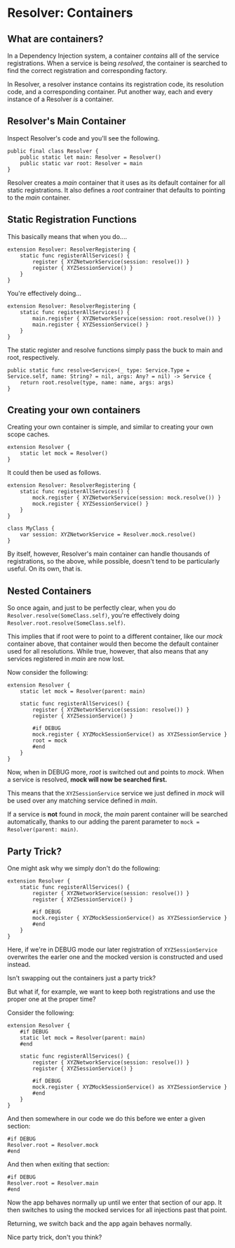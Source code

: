 #  Resolver: Containers

## What are containers?

In a Dependency Injection system, a container *contains* alll of the service registrations. When a service is being *resolved*, the container is searched to find the correct registration and corresponding factory.

In Resolver, a resolver instance contains its registration code, its resolution code, and a corresponding container. Put another way, each and every instance of a Resolver *is* a container.

## Resolver's Main Container

Inspect Resolver's code and you'll see the following.

```
public final class Resolver {
    public static let main: Resolver = Resolver()
    public static var root: Resolver = main
}
```

Resolver creates a *main* container that it uses as its default container for all static registrations. It also defines a *root* contrainer that defaults to pointing to the *main* container.

## Static Registration Functions

This basically means that when you do....

```
extension Resolver: ResolverRegistering {
    static func registerAllServices() {
        register { XYZNetworkService(session: resolve()) }
        register { XYZSessionService() }
    }
}
```

You're effectively doing...

```
extension Resolver: ResolverRegistering {
    static func registerAllServices() {
        main.register { XYZNetworkService(session: root.resolve()) }
        main.register { XYZSessionService() }
    }
}
```

The static register and resolve functions simply pass the buck to main and root, respectively.

```
public static func resolve<Service>(_ type: Service.Type = Service.self, name: String? = nil, args: Any? = nil) -> Service {
    return root.resolve(type, name: name, args: args)
}
```

## Creating your own containers

Creating your own container is simple, and similar to creating your own scope caches.

```
extension Resolver {
    static let mock = Resolver()
}
```

It could then be used as follows.

```
extension Resolver: ResolverRegistering {
    static func registerAllServices() {
        mock.register { XYZNetworkService(session: mock.resolve()) }
        mock.register { XYZSessionService() }
    }
}

class MyClass {
    var session: XYZNetworkService = Resolver.mock.resolve()
}
```

By itself, however, Resolver's main container can handle thousands of registrations, so the above, while possible, doesn't tend to be particularly useful. On its own, that is.

## Nested Containers

So once again, and just to be perfectly clear, when you do `Resolver.resolve(SomeClass.self)`,  you're effectively doing `Resolver.root.resolve(SomeClass.self)`.

This implies that if root were to point to a different container, like our *mock* container above, that container would then become the default container used for all resolutions. While true, however, that also means that any services registered in *main* are now lost.

Now consider the following:

```
extension Resolver {
    static let mock = Resolver(parent: main)

    static func registerAllServices() {
        register { XYZNetworkService(session: resolve()) }
        register { XYZSessionService() }
        
        #if DEBUG
        mock.register { XYZMockSessionService() as XYZSessionService }
        root = mock
        #end
    }
}
```

Now, when in DEBUG more, *root* is switched out and points to *mock*. When a service is resolved, **mock will now be searched first.**

This means that the `XYZSessionService` service we just defined in *mock* will be used over any matching service defined in *main*.  

If a service is **not** found in *mock*,  the *main* parent container will be searched automatically, thanks to our adding the parent parameter to `mock = Resolver(parent: main)`.

## Party Trick?

One might ask why we simply don't do the following:

```
extension Resolver {
    static func registerAllServices() {
        register { XYZNetworkService(session: resolve()) }
        register { XYZSessionService() }

        #if DEBUG
        mock.register { XYZMockSessionService() as XYZSessionService }
        #end
    }
}
```

Here, if we're in DEBUG mode our later registration of `XYZSessionService` overwrites the earler one and the mocked version is constructed and used instead.

Isn't swapping out the containers just a party trick?

But what if, for example, we want to keep both registrations and use the proper one at the proper time? 

Consider the following:

```
extension Resolver {
    #if DEBUG
    static let mock = Resolver(parent: main)
    #end
    
    static func registerAllServices() {
        register { XYZNetworkService(session: resolve()) }
        register { XYZSessionService() }

        #if DEBUG
        mock.register { XYZMockSessionService() as XYZSessionService }
        #end
    }
}
```

And then somewhere in our code we do this before we enter a given section:

```
#if DEBUG
Resolver.root = Resolver.mock
#end
```

And then when exiting that section:

```
#if DEBUG
Resolver.root = Resolver.main
#end
```

Now the app behaves normally up until we enter that section of our app. It then switches to using the mocked services for all injections past that point.

Returning, we switch back and the app again behaves normally.

Nice party trick, don't you think?

